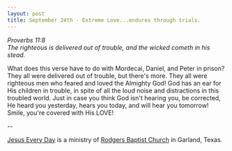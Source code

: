 ```yaml
---
layout: post
title: September 24th - Extreme Love...endures through trials.
---
```


_Proverbs 11:8  
The righteous is delivered out of trouble, and the wicked cometh in
his stead._

What does this verse have to do with Mordecai, Daniel, and Peter in
prison? They all were delivered out of trouble, but there's more. They
all were righteous men who feared and loved the Almighty God! God has
an ear for His children in trouble, in spite of all the loud noise
and distractions in this troubled world. Just in case you think God
isn't hearing you, be corrected, He heard you yesterday, hears you
today, and will hear you tomorrow! Smile, you're covered with His
LOVE!

 --

<a href=http://jesuseveryday.net>Jesus Every Day</a> is a ministry of <a href=http://rodgersbaptist.net>Rodgers Baptist Church</a> in Garland, Texas.
